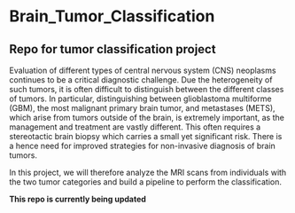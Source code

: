 # Brain_Tumor_Classification

## Repo for tumor classification project

Evaluation of different types of central nervous system (CNS) neoplasms continues to be a critical diagnostic challenge. Due the heterogeneity of such tumors, it is often difficult to distinguish between the different classes of tumors. In particular, distinguishing between glioblastoma multiforme (GBM), the most malignant primary brain tumor, and metastases (METS), which arise from tumors outside of the brain, is extremely important, as the management and treatment are vastly different. This often requires a stereotactic brain biopsy which carries a small yet significant risk. There is a hence need for improved strategies for non-invasive diagnosis of brain tumors.

In this project, we will therefore analyze the MRI scans from individuals with the two tumor categories and build a pipeline to perform the classification. 

**This repo is currently being updated**
